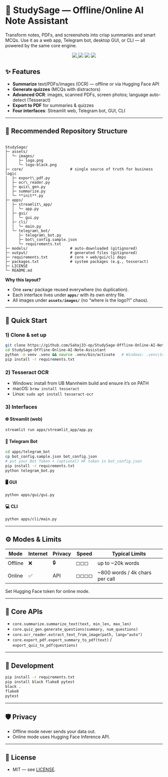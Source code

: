 # 🧠 StudySage — Offline/Online AI Note Assistant

Transform notes, PDFs, and screenshots into crisp summaries and smart MCQs. Use it as a web app, Telegram bot, desktop GUI, or CLI — all powered by the same core engine.

<p align="center">
  <a href="https://studysage-sahaj33.streamlit.app/" target="_blank">
    <img src="https://img.shields.io/badge/Streamlit-App-ff4b4b?logo=streamlit" />
  </a>
  <img src="https://img.shields.io/badge/Python-3.10+-blue" />
  <img src="https://img.shields.io/badge/Offline%20AI-Yes-green" />
  <a href="LICENSE"><img src="https://img.shields.io/badge/License-MIT-brightgreen" /></a>
</p>

## ✨ Features

- **Summarize** text/PDFs/images (OCR) — offline or via Hugging Face API  
- **Generate quizzes** (MCQs with distractors)  
- **Advanced OCR**: images, scanned PDFs, screen photos; language auto-detect (Tesseract)  
- **Export to PDF** for summaries & quizzes  
- **Four interfaces**: Streamlit web, Telegram bot, GUI, CLI

---

## 📁 Recommended Repository Structure

```

StudySage/
├─ assets/
│  └─ images/
│     ├─ logo.png
│     └─ logo-black.png
├─ core/                     # single source of truth for business logic
│  ├─ export\_pdf.py
│  ├─ ocr\_reader.py
│  ├─ quiz\_gen.py
│  ├─ summarize.py
│  └─ **init**.py
├─ apps/
│  ├─ streamlit\_app/
│  │  └─ app.py
│  ├─ gui/
│  │  └─ gui.py
│  ├─ cli/
│  │  └─ main.py
│  └─ telegram\_bot/
│     ├─ telegram\_bot.py
│     ├─ bot\_config.sample.json
│     └─ requirements.txt
├─ models/                   # auto-downloaded (gitignored)
├─ output/                   # generated files (gitignored)
├─ requirements.txt          # core + web/gui/cli deps
├─ packages.txt              # system packages (e.g., tesseract)
├─ LICENSE
└─ README.md

````

**Why this layout?**  
- One **`core/`** package reused everywhere (no duplication).  
- Each interface lives under **`apps/`** with its own entry file.  
- All images under **`assets/images/`** (no “where is the logo?!” chaos).  

---

## 🚀 Quick Start

### 1) Clone & set up
```bash
git clone https://github.com/Sahaj33-op/StudySage-Offline-Online-AI-Note-Assistant.git
cd StudySage-Offline-Online-AI-Note-Assistant
python -m venv .venv && source .venv/bin/activate   # Windows: .venv\Scripts\activate
pip install -r requirements.txt
````

### 2) Tesseract OCR

* Windows: install from UB Mannheim build and ensure it’s on PATH
* macOS: `brew install tesseract`
* Linux: `sudo apt install tesseract-ocr`

### 3) Interfaces

#### 🌐 Streamlit (web)

```bash
streamlit run apps/streamlit_app/app.py
```

#### 🤖 Telegram Bot

```bash
cd apps/telegram_bot
cp bot_config.sample.json bot_config.json
# put your Bot Token + (optional) HF token in bot_config.json
pip install -r requirements.txt
python telegram_bot.py
```

#### 🖥️ GUI

```bash
python apps/gui/gui.py
```

#### 💻 CLI

```bash
python apps/cli/main.py
```

---

## ⚙️ Modes & Limits

| Mode    | Internet | Privacy | Speed    | Typical Limits                  |
| ------- | -------- | ------- | -------- | ------------------------------- |
| Offline | ❌        | 🔒      | ◻︎◻︎◻︎   | up to \~20k words               |
| Online  | ✅        | API     | ◻︎◻︎◻︎◻︎ | \~800 words / 4k chars per call |

Set Hugging Face token for online mode.

---

## 🧠 Core APIs

* `core.summarize.summarize_text(text, min_len, max_len)`
* `core.quiz_gen.generate_questions(summary, num_questions)`
* `core.ocr_reader.extract_text_from_image(path, lang="auto")`
* `core.export_pdf.export_summary_to_pdf(text)` / `export_quiz_to_pdf(questions)`

---

## 🧪 Development

```bash
pip install -r requirements.txt
pip install black flake8 pytest
black .
flake8
pytest
```

---

## 🛡️ Privacy

* Offline mode never sends your data out.
* Online mode uses Hugging Face Inference API.

---

## 🪪 License

- MIT — see [LICENSE](LICENSE).
